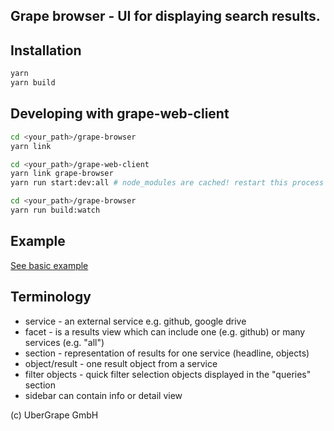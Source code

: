 ## Grape browser - UI for displaying search results.

## Installation

```bash
yarn
yarn build
```

## Developing with grape-web-client

```sh
cd <your_path>/grape-browser
yarn link

cd <your_path>/grape-web-client
yarn link grape-browser
yarn run start:dev:all # node_modules are cached! restart this process if it was already running

cd <your_path>/grape-browser
yarn run build:watch
```

## Example

[See basic example](examples/basic/index.html)

## Terminology

- service - an external service e.g. github, google drive
- facet - is a results view which can include one (e.g. github) or many services (e.g. "all")
- section - representation of results for one service (headline, objects)
- object/result - one result object from a service
- filter objects - quick filter selection objects displayed in the "queries" section
- sidebar can contain info or detail view

(c) UberGrape GmbH
